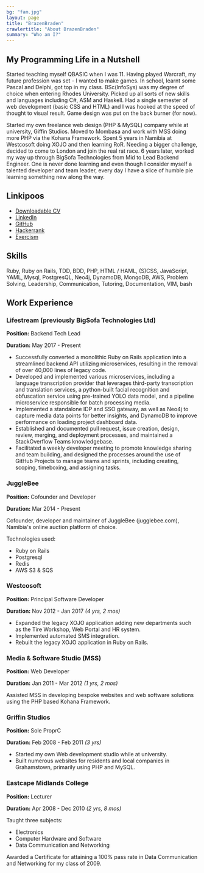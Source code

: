 ```yaml
---
bg: "fam.jpg"
layout: page
title: "BrazenBraden"
crawlertitle: "About BrazenBraden"
summary: "Who am I?"
---
```


## My Programming Life in a Nutshell
Started teaching myself QBASIC when I was 11. Having played Warcraft, my future profession was set - I wanted to make games. In school, learnt some Pascal and Delphi, got top in my class. BSc(InfoSys) was my degree of choice when entering Rhodes University. Picked up all sorts of new skills and languages including C#, ASM and Haskell. Had a single semester of web development (basic CSS and HTML) and I was hooked at the speed of thought to visual result. Game design was put on the back burner (for now).

Started my own freelance web design (PHP & MySQL) company while at university, Giffin Studios. Moved to Mombasa and work with MSS doing more PHP via the Kohana Framework. Spent 5 years in Namibia at Westcosoft doing XOJO and then learning RoR. Needing a bigger challenge, decided to come to London and join the real rat race. 6 years later, worked my way up through BigSofa Technologies from Mid to Lead Backend Engineer. One is never done learning and even though I consider myself a talented developer and team leader, every day I have a slice of humble pie learning something new along the way.

## Linkipoos

* [Downloadable CV](/assets/cv.pdf)
* [LinkedIn](https://www.linkedin.com/in/bradenhmking/)
* [GitHub](https://github.com/brazenbraden)
* [Hackerrank](https://www.hackerrank.com/BrazenBraden)
* [Exercism](https://exercism.org/profiles/brazenbraden)

## Skills

Ruby, Ruby on Rails, TDD, BDD, PHP, HTML / HAML, (S)CSS, JavaScript, YAML, Mysql, PostgresQL, Neo4j, DynamoDB, MongoDB, AWS, Problem Solving, Leadership, Communication, Tutoring, Documentation, VIM, bash

## Work Experience
### Lifestream (previously BigSofa Technologies Ltd)
**Position:** Backend Tech Lead

**Duration:** May 2017 - Present

- Successfully converted a monolithic Ruby on Rails application into a streamlined backend API utilizing microservices, resulting in the removal of over 40,000 lines of legacy code.
- Developed and implemented various microservices, including a language transcription provider that leverages third-party transcription and translation services, a python-built facial recognition and obfuscation service using pre-trained YOLO data model, and a pipeline microservice responsible for batch processing media.
- Implemented a standalone IDP and SSO gateway, as well as Neo4j to capture media data points for better insights, and DynamoDB to improve performance on loading project dashboard data.
- Established and documented pull request, issue creation, design, review, merging, and deployment processes, and maintained a StackOverflow Teams knowledgebase.
- Facilitated a weekly developer meeting to promote knowledge sharing and team building, and designed the processes around the use of GitHub Projects to manage teams and sprints, including creating, scoping, timeboxing, and assigning tasks.

### JuggleBee
**Position:** Cofounder and Developer

**Duration:** Mar 2014 - Present

Cofounder, developer and maintainer of JuggleBee (jugglebee.com), Namibia's online auction platform of choice.

Technologies used:
- Ruby on Rails
- Postgresql
- Redis
- AWS S3 & SQS

### Westcosoft
**Position:** Principal Software Developer

**Duration:** Nov 2012 - Jan 2017 _(4 yrs, 2 mos)_

- Expanded the legacy XOJO application adding new departments such as the Tire Workshop, Web Portal and HR system.
- Implemented automated SMS integration.
- Rebuilt the legacy XOJO application in Ruby on Rails.

### Media & Software Studio (MSS)
**Position:** Web Developer

**Duration:** Jan 2011 - Mar 2012 _(1 yrs, 2 mos)_

Assisted MSS in developing bespoke websites and web software solutions using the PHP based Kohana Framework.


### Griffin Studios
**Position:** Sole ProprC

**Duration:** Feb 2008 - Feb 2011 _(3 yrs)_

- Started my own Web development studio while at university.
- Built numerous websites for residents and local companies in Grahamstown, primarily using PHP and MySQL.

### Eastcape Midlands College
**Position:** Lecturer

**Duration:** Apr 2008 - Dec 2010 _(2 yrs, 8 mos)_

Taught three subjects:
- Electronics
- Computer Hardware and Software
- Data Communication and Networking

Awarded a Certificate for attaining a 100% pass rate in Data Communication and Networking for my class of 2009.

